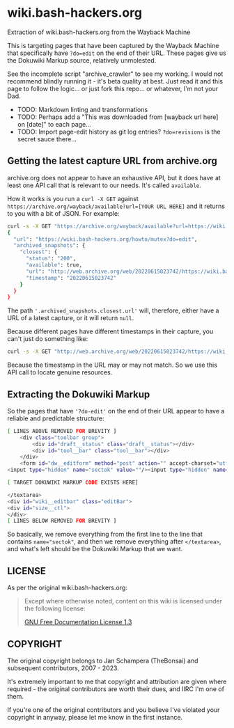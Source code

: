 # wiki.bash-hackers.org

Extraction of wiki.bash-hackers.org from the Wayback Machine

This is targeting pages that have been captured by the Wayback Machine that specifically have `?do=edit` on the end of their URL.  These pages give us the Dokuwiki Markup source, relatively unmolested.

See the incomplete script "archive_crawler" to see my working.  I would not recommend blindly running it - it's beta quality at best.  Just read it and this page to follow the logic... or just fork this repo... or whatever, I'm not your Dad.

- TODO: Markdown linting and transformations
- TODO: Perhaps add a "This was downloaded from [wayback url here] on [date]" to each page...
- TODO: Import page-edit history as git log entries?  `?do=revisions` is the secret sauce there...

## Getting the latest capture URL from archive.org

archive.org does not appear to have an exhaustive API, but it does have at least one API call that is relevant to our needs.  It's called `available`.

How it works is you run a `curl -X GET` against `https://archive.org/wayback/available?url=[YOUR URL HERE]` and it returns to you with a bit of JSON.  For example:

```bash
curl -s -X GET "https://archive.org/wayback/available?url=https://wiki.bash-hackers.org/howto/mutex?do=edit" | jq -r '.'
{
  "url": "https://wiki.bash-hackers.org/howto/mutex?do=edit",
  "archived_snapshots": {
    "closest": {
      "status": "200",
      "available": true,
      "url": "http://web.archive.org/web/20220615023742/https://wiki.bash-hackers.org/howto/mutex?do=edit",
      "timestamp": "20220615023742"
    }
  }
}
```

The path `'.archived_snapshots.closest.url'` will, therefore, either have a URL of a latest capture, or it will return `null`.

Because different pages have different timestamps in their capture, you can't just do something like:

```bash
curl -s -X GET "http://web.archive.org/web/20220615023742/https://wiki.bash-hackers.org/some/other/page?do=edit"

```

Because the timestamp in the URL may or may not match.  So we use this API call to locate genuine resources.

## Extracting the Dokuwiki Markup

So the pages that have `'?do-edit'` on the end of their URL appear to have a reliable and predictable structure:

```bash
[ LINES ABOVE REMOVED FOR BREVITY ]
    <div class="toolbar group">
        <div id="draft__status" class="draft__status"></div>
        <div id="tool__bar" class="tool__bar"></div>
    </div>
    <form id="dw__editform" method="post" action="" accept-charset="utf-8" class=" form-inline"><div class="no">
<input type="hidden" name="sectok" value=""/><input type="hidden" name="id" value="wishes"/>[REST OF LINE REMOVED FOR BREVITY]

[ TARGET DOKUWIKI MARKUP CODE EXISTS HERE]

</textarea>
<div id="wiki__editbar" class="editBar">
<div id="size__ctl">
</div>
[ LINES BELOW REMOVED FOR BREVITY ]
```

So basically, we remove everything from the first line to the line that contains `name="sectok"`, and then we remove everything after `</textarea>`, and what's left should be the Dokuwiki Markup that we want.

## LICENSE

As per the original wiki.bash-hackers.org:

> Except where otherwise noted, content on this wiki is licensed under the following license:  
>  
> [GNU Free Documentation License 1.3](https://web.archive.org/web/20220930131429/http://www.gnu.org/licenses/fdl-1.3.html)

## COPYRIGHT

The original copyright belongs to Jan Schampera (TheBonsai) and subsequent contributors, 2007 - 2023.

It's extremely important to me that copyright and attribution are given where required - the original contributors are worth their dues, and IIRC I'm one of them.

If you're one of the original contributors and you believe I've violated your copyright in anyway, please let me know in the first instance.
